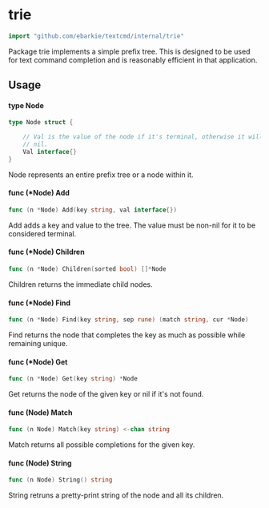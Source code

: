 # trie

```go
import "github.com/ebarkie/textcmd/internal/trie"
```

Package trie implements a simple prefix tree. This is designed to be used for
text command completion and is reasonably efficient in that application.

## Usage

#### type Node

```go
type Node struct {

	// Val is the value of the node if it's terminal, otherwise it will be
	// nil.
	Val interface{}
}
```

Node represents an entire prefix tree or a node within it.

#### func (*Node) Add

```go
func (n *Node) Add(key string, val interface{})
```
Add adds a key and value to the tree. The value must be non-nil for it to be
considered terminal.

#### func (*Node) Children

```go
func (n *Node) Children(sorted bool) []*Node
```
Children returns the immediate child nodes.

#### func (*Node) Find

```go
func (n *Node) Find(key string, sep rune) (match string, cur *Node)
```
Find returns the node that completes the key as much as possible while remaining
unique.

#### func (*Node) Get

```go
func (n *Node) Get(key string) *Node
```
Get returns the node of the given key or nil if it's not found.

#### func (Node) Match

```go
func (n Node) Match(key string) <-chan string
```
Match returns all possible completions for the given key.

#### func (Node) String

```go
func (n Node) String() string
```
String retruns a pretty-print string of the node and all its children.
